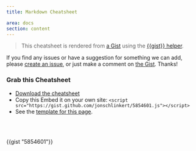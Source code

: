 ```yaml
---
title: Markdown Cheatsheet

area: docs
section: content
---
```


> This cheatsheet is rendered from [a Gist](https://gist.github.com/jonschlinkert/5854601) using the [\{{gist}} helper](https://github.com/assemble/handlebars-helpers#gist).  

If you find any issues or have a suggestion for something we can add, please [create an issue](https://github.com/assemble/assemble-docs/issues),
or just make a comment on [the Gist](https://gist.github.com/jonschlinkert/5854601). Thanks!

### Grab this Cheatsheet

* [Download the cheatsheet](https://gist.github.com/jonschlinkert/5854601/download)
* Copy this Embed it on your own site: `<script src="https://gist.github.com/jonschlinkert/5854601.js"></script>`
* See the [template for this page](https://github.com/assemble/assemble-docs/blob/master/src/templates/pages/docs/Cheatsheet-Markdown.md.hbs).


<br>
<br>


{{gist "5854601"}}
